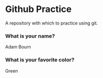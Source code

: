 # Github Practice

A repository with which to practice using git.

### What is your name?

Adam Bourn


### What is your favorite color?

Green
